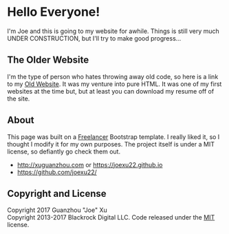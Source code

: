# Hello Everyone!

I'm Joe and this is going to my website for awhile. Things is still very much UNDER CONSTRUCTION, but I'll try to make good progress...

## The Older Website

I'm the type of person who hates throwing away old code, so here is a link to my [Old Website](http://xuguanzhou.com/OldResumeSite). It was my venture into pure HTML.
It was one of my first websites at the time but, but at least you can download my resume off of the site.

## About

This page was built on a [Freelancer](https://startbootstrap.com/template-overviews/freelancer/) Bootstrap template. I really liked it, so I thought I modify it for my own purposes. The project itself is under a MIT license, so defiantly go check them out.

* http://xuguanzhou.com or https://joexu22.github.io
* https://github.com/joexu22/

## Copyright and License

Copyright 2017 Guanzhou "Joe" Xu  
Copyright 2013-2017 Blackrock Digital LLC. Code released under the [MIT](https://github.com/BlackrockDigital/startbootstrap-freelancer/blob/gh-pages/LICENSE) license.
